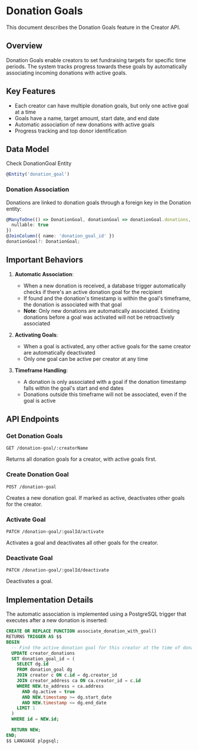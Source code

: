 # Donation Goals

This document describes the Donation Goals feature in the Creator API.

## Overview

Donation Goals enable creators to set fundraising targets for specific time periods. The system tracks progress towards these goals by automatically associating incoming donations with active goals.

## Key Features

- Each creator can have multiple donation goals, but only one active goal at a time
- Goals have a name, target amount, start date, and end date
- Automatic association of new donations with active goals
- Progress tracking and top donor identification

## Data Model

Check DonationGoal Entity

```typescript
@Entity('donation_goal')
```

### Donation Association

Donations are linked to donation goals through a foreign key in the Donation entity:

```typescript
@ManyToOne(() => DonationGoal, donationGoal => donationGoal.donations, {
  nullable: true
})
@JoinColumn({ name: 'donation_goal_id' })
donationGoal?: DonationGoal;
```

## Important Behaviors

1. **Automatic Association**:

   - When a new donation is received, a database trigger automatically checks if there's an active donation goal for the recipient
   - If found and the donation's timestamp is within the goal's timeframe, the donation is associated with that goal
   - **Note**: Only new donations are automatically associated. Existing donations before a goal was activated will not be retroactively associated

2. **Activating Goals**:

   - When a goal is activated, any other active goals for the same creator are automatically deactivated
   - Only one goal can be active per creator at any time

3. **Timeframe Handling**:
   - A donation is only associated with a goal if the donation timestamp falls within the goal's start and end dates
   - Donations outside this timeframe will not be associated, even if the goal is active

## API Endpoints

### Get Donation Goals

```
GET /donation-goal/:creatorName
```

Returns all donation goals for a creator, with active goals first.

### Create Donation Goal

```
POST /donation-goal
```

Creates a new donation goal. If marked as active, deactivates other goals for the creator.

### Activate Goal

```
PATCH /donation-goal/:goalId/activate
```

Activates a goal and deactivates all other goals for the creator.

### Deactivate Goal

```
PATCH /donation-goal/:goalId/deactivate
```

Deactivates a goal.

## Implementation Details

The automatic association is implemented using a PostgreSQL trigger that executes after a new donation is inserted:

```sql
CREATE OR REPLACE FUNCTION associate_donation_with_goal()
RETURNS TRIGGER AS $$
BEGIN
  -- Find the active donation goal for this creator at the time of donation
  UPDATE creator_donations
  SET donation_goal_id = (
    SELECT dg.id
    FROM donation_goal dg
    JOIN creator c ON c.id = dg.creator_id
    JOIN creator_address ca ON ca.creator_id = c.id
    WHERE NEW.to_address = ca.address
      AND dg.active = true
      AND NEW.timestamp >= dg.start_date
      AND NEW.timestamp <= dg.end_date
    LIMIT 1
  )
  WHERE id = NEW.id;

  RETURN NEW;
END;
$$ LANGUAGE plpgsql;
```
